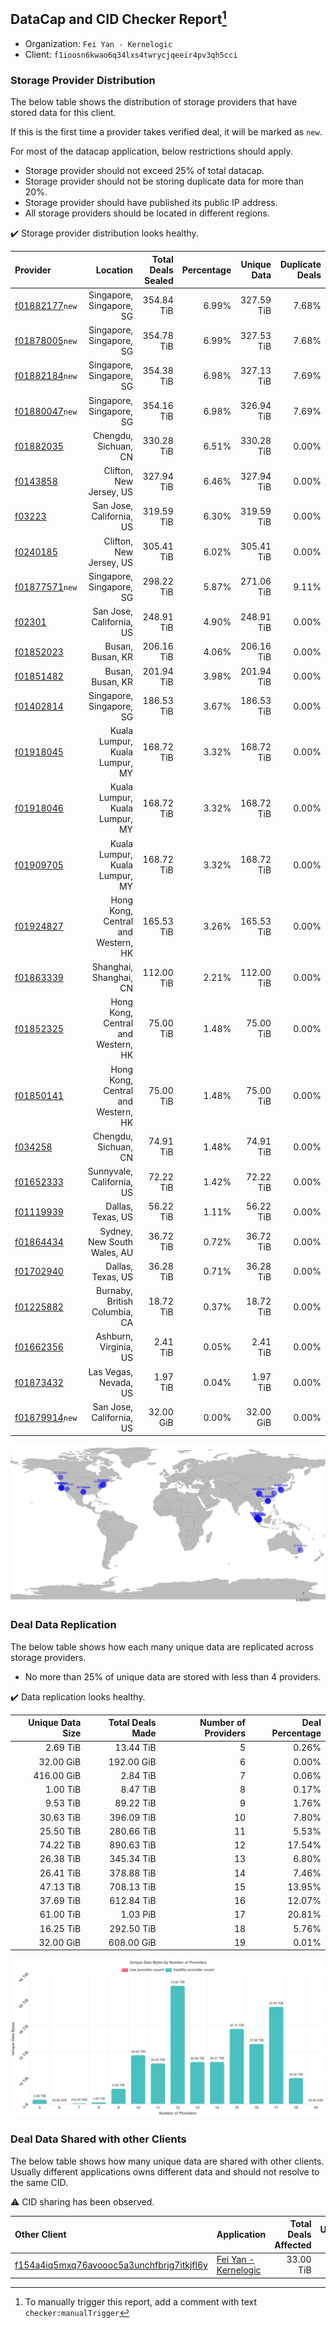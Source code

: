 ## DataCap and CID Checker Report[^1]
 - Organization: `Fei Yan - Kernelogic`
 - Client: `f1ioosn6kwao6q34lxs4twrycjqeeir4pv3qh5cci`
### Storage Provider Distribution
The below table shows the distribution of storage providers that have stored data for this client.

If this is the first time a provider takes verified deal, it will be marked as `new`.

For most of the datacap application, below restrictions should apply.
 - Storage provider should not exceed 25% of total datacap.
 - Storage provider should not be storing duplicate data for more than 20%.
 - Storage provider should have published its public IP address.
 - All storage providers should be located in different regions.

✔️ Storage provider distribution looks healthy.

| Provider                                                    |                           Location | Total Deals Sealed | Percentage | Unique Data | Duplicate Deals |
| :---------------------------------------------------------- | ---------------------------------: | -----------------: | ---------: | ----------: | --------------: |
| [f01882177](https://filfox.info/en/address/f01882177)`new`  |           Singapore, Singapore, SG |         354.84 TiB |      6.99% |  327.59 TiB |           7.68% |
| [f01878005](https://filfox.info/en/address/f01878005)`new`  |           Singapore, Singapore, SG |         354.78 TiB |      6.99% |  327.53 TiB |           7.68% |
| [f01882184](https://filfox.info/en/address/f01882184)`new`  |           Singapore, Singapore, SG |         354.38 TiB |      6.98% |  327.13 TiB |           7.69% |
| [f01880047](https://filfox.info/en/address/f01880047)`new`  |           Singapore, Singapore, SG |         354.16 TiB |      6.98% |  326.94 TiB |           7.69% |
| [f01882035](https://filfox.info/en/address/f01882035)       |               Chengdu, Sichuan, CN |         330.28 TiB |      6.51% |  330.28 TiB |           0.00% |
| [f0143858](https://filfox.info/en/address/f0143858)         |            Clifton, New Jersey, US |         327.94 TiB |      6.46% |  327.94 TiB |           0.00% |
| [f03223](https://filfox.info/en/address/f03223)             |           San Jose, California, US |         319.59 TiB |      6.30% |  319.59 TiB |           0.00% |
| [f0240185](https://filfox.info/en/address/f0240185)         |            Clifton, New Jersey, US |         305.41 TiB |      6.02% |  305.41 TiB |           0.00% |
| [f01877571](https://filfox.info/en/address/f01877571)`new`  |           Singapore, Singapore, SG |         298.22 TiB |      5.87% |  271.06 TiB |           9.11% |
| [f02301](https://filfox.info/en/address/f02301)             |           San Jose, California, US |         248.91 TiB |      4.90% |  248.91 TiB |           0.00% |
| [f01852023](https://filfox.info/en/address/f01852023)       |                   Busan, Busan, KR |         206.16 TiB |      4.06% |  206.16 TiB |           0.00% |
| [f01851482](https://filfox.info/en/address/f01851482)       |                   Busan, Busan, KR |         201.94 TiB |      3.98% |  201.94 TiB |           0.00% |
| [f01402814](https://filfox.info/en/address/f01402814)       |           Singapore, Singapore, SG |         186.53 TiB |      3.67% |  186.53 TiB |           0.00% |
| [f01918045](https://filfox.info/en/address/f01918045)       |     Kuala Lumpur, Kuala Lumpur, MY |         168.72 TiB |      3.32% |  168.72 TiB |           0.00% |
| [f01918046](https://filfox.info/en/address/f01918046)       |     Kuala Lumpur, Kuala Lumpur, MY |         168.72 TiB |      3.32% |  168.72 TiB |           0.00% |
| [f01909705](https://filfox.info/en/address/f01909705)       |     Kuala Lumpur, Kuala Lumpur, MY |         168.72 TiB |      3.32% |  168.72 TiB |           0.00% |
| [f01924827](https://filfox.info/en/address/f01924827)       | Hong Kong, Central and Western, HK |         165.53 TiB |      3.26% |  165.53 TiB |           0.00% |
| [f01863339](https://filfox.info/en/address/f01863339)       |             Shanghai, Shanghai, CN |         112.00 TiB |      2.21% |  112.00 TiB |           0.00% |
| [f01852325](https://filfox.info/en/address/f01852325)       | Hong Kong, Central and Western, HK |          75.00 TiB |      1.48% |   75.00 TiB |           0.00% |
| [f01850141](https://filfox.info/en/address/f01850141)       | Hong Kong, Central and Western, HK |          75.00 TiB |      1.48% |   75.00 TiB |           0.00% |
| [f034258](https://filfox.info/en/address/f034258)           |               Chengdu, Sichuan, CN |          74.91 TiB |      1.48% |   74.91 TiB |           0.00% |
| [f01652333](https://filfox.info/en/address/f01652333)       |          Sunnyvale, California, US |          72.22 TiB |      1.42% |   72.22 TiB |           0.00% |
| [f01119939](https://filfox.info/en/address/f01119939)       |                  Dallas, Texas, US |          56.22 TiB |      1.11% |   56.22 TiB |           0.00% |
| [f01864434](https://filfox.info/en/address/f01864434)       |        Sydney, New South Wales, AU |          36.72 TiB |      0.72% |   36.72 TiB |           0.00% |
| [f01702940](https://filfox.info/en/address/f01702940)       |                  Dallas, Texas, US |          36.28 TiB |      0.71% |   36.28 TiB |           0.00% |
| [f01225882](https://filfox.info/en/address/f01225882)       |      Burnaby, British Columbia, CA |          18.72 TiB |      0.37% |   18.72 TiB |           0.00% |
| [f01662356](https://filfox.info/en/address/f01662356)       |              Ashburn, Virginia, US |           2.41 TiB |      0.05% |    2.41 TiB |           0.00% |
| [f01873432](https://filfox.info/en/address/f01873432)       |              Las Vegas, Nevada, US |           1.97 TiB |      0.04% |    1.97 TiB |           0.00% |
| [f01879914](https://filfox.info/en/address/f01879914)`new`  |           San Jose, California, US |          32.00 GiB |      0.00% |   32.00 GiB |           0.00% |

![Provider Distribution](https://raw.githubusercontent.com/data-preservation-programs/filplus-checker-assets/main/filecoin-project/filecoin-plus-large-datasets/issues/398/1671096712517.png)
### Deal Data Replication
The below table shows how each many unique data are replicated across storage providers.
- No more than 25% of unique data are stored with less than 4 providers.

✔️ Data replication looks healthy.

| Unique Data Size | Total Deals Made | Number of Providers | Deal Percentage |
| ---------------: | ---------------: | ------------------: | --------------: |
|         2.69 TiB |        13.44 TiB |                   5 |           0.26% |
|        32.00 GiB |       192.00 GiB |                   6 |           0.00% |
|       416.00 GiB |         2.84 TiB |                   7 |           0.06% |
|         1.00 TiB |         8.47 TiB |                   8 |           0.17% |
|         9.53 TiB |        89.22 TiB |                   9 |           1.76% |
|        30.63 TiB |       396.09 TiB |                  10 |           7.80% |
|        25.50 TiB |       280.66 TiB |                  11 |           5.53% |
|        74.22 TiB |       890.63 TiB |                  12 |          17.54% |
|        26.38 TiB |       345.34 TiB |                  13 |           6.80% |
|        26.41 TiB |       378.88 TiB |                  14 |           7.46% |
|        47.13 TiB |       708.13 TiB |                  15 |          13.95% |
|        37.69 TiB |       612.84 TiB |                  16 |          12.07% |
|        61.00 TiB |         1.03 PiB |                  17 |          20.81% |
|        16.25 TiB |       292.50 TiB |                  18 |           5.76% |
|        32.00 GiB |       608.00 GiB |                  19 |           0.01% |

![Replication Distribution](https://raw.githubusercontent.com/data-preservation-programs/filplus-checker-assets/main/filecoin-project/filecoin-plus-large-datasets/issues/398/1671096713171.png)
### Deal Data Shared with other Clients
The below table shows how many unique data are shared with other clients.
Usually different applications owns different data and should not resolve to the same CID.

⚠️ CID sharing has been observed.

| Other Client                                                                                                          | Application                                                                                           | Total Deals Affected | Unique CIDs |        Verifier |
| :-------------------------------------------------------------------------------------------------------------------- | :---------------------------------------------------------------------------------------------------- | -------------------: | ----------: | --------------: |
| [f154a4iq5mxq76avoooc5a3unchfbrjg7itkjfl6y](https://filfox.info/en/address/f154a4iq5mxq76avoooc5a3unchfbrjg7itkjfl6y) | [Fei Yan \- Kernelogic](https://github.com/filecoin-project/filecoin-plus-large-datasets/issues/1005) |            33.00 TiB |       1,056 | LDN v3 multisig |

[^1]: To manually trigger this report, add a comment with text `checker:manualTrigger`
